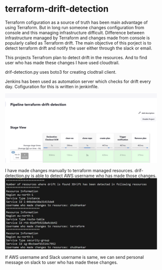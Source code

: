 # terraform-drift-detection
Terraform cofiguration as a source of truth has been main advantage of using Terraform. But in long run someone changes configuration from console and this managing infrastructure difficult. 
Difference between infrastructure managed by Terraform and changes made from console is popularly called as Terraform drift. 
The main objective of this porject is to detect terraform drift and notify the user either through the slack or email. 

This projects Terrafrom plan to detect drift in the resources. And to find user who has made these changes I have used cloudtrail. 

drif-detection.py uses boto3 for creating clodtrail client. 

Jenkins has been used as automation server which checks for drift every day. Cofiguration for this is written in jenkinfile. 

<img src="/img/Screenshot 2023-11-26 161748.png">


I have made changes manually to terraform managed resources. 
drif-detection.py is able to detect AWS username who has made those changes. 
<img src="/img/Screenshot 2023-11-26 163204.png">

If AWS username and Slack username is same, we can send personal message on slack to user who has made these changes. 